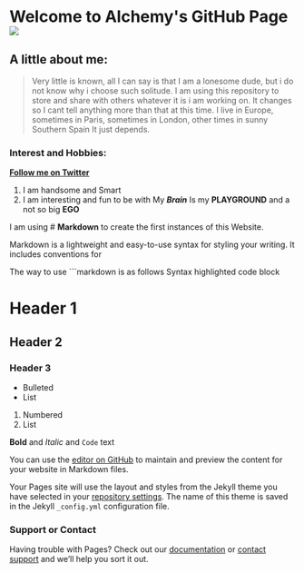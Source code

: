 # Welcome to Alchemy's GitHub Page![](https://avatars1.githubusercontent.com/u/36443429?s=96&v=4)


##  **A little about me**:  
>Very little is known, all I can say is that I am a lonesome dude, but i do not know why i choose such solitude. 
I am using this repository to store and share with others whatever it is i am working on. It changes so I cant tell anything more than that at this time. 
I live in Europe, sometimes in Paris, sometimes in London, other times in sunny Southern Spain It just depends. 

###  Interest and Hobbies:



[****Follow me on Twitter****](https://twitter.com/MeMontecristo) 

1. I am handsome and Smart
1. I am interesting and fun to be with My *******Brain******* Is my **PLAYGROUND** and a not so big  __EGO__


I am using # **Markdown** to create the first instances of this Website. 

Markdown is a lightweight and easy-to-use syntax for styling your writing. It includes conventions for

The way to use ```markdown is as follows
Syntax highlighted code block

# Header 1
## Header 2
### Header 3

- Bulleted
- List

1. Numbered
2. List

**Bold** and _Italic_ and `Code` text


You can use the [editor on GitHub](https://github.com/OraculoML/Alchemy/edit/master/index.md) to maintain and preview the content for your website in Markdown files.

Your Pages site will use the layout and styles from the Jekyll theme you have selected in your [repository settings](https://github.com/OraculoML/Alchemy/settings). The name of this theme is saved in the Jekyll `_config.yml` configuration file.

### Support or Contact

Having trouble with Pages? Check out our [documentation](https://help.github.com/categories/github-pages-basics/) or [contact support](https://github.com/contact) and we’ll help you sort it out.
